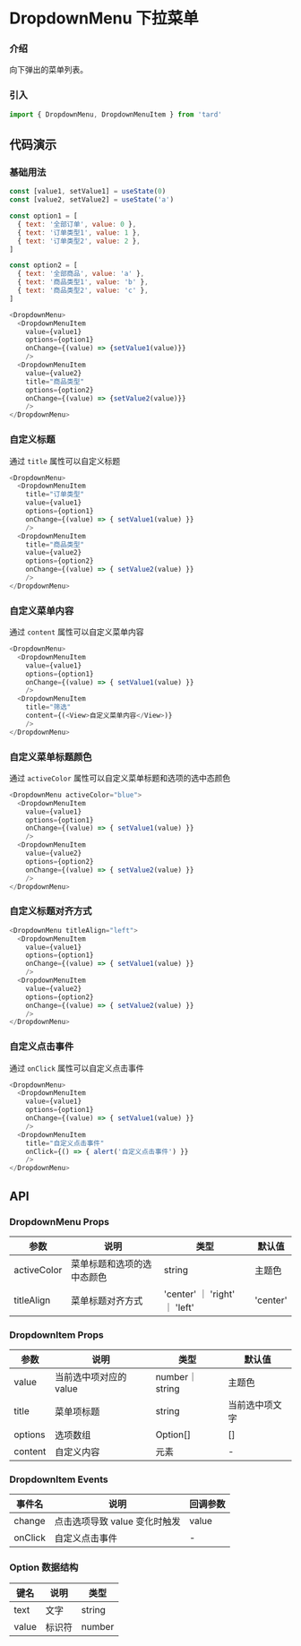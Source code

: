# DropdownMenu 下拉菜单
### 介绍
向下弹出的菜单列表。
### 引入
```js
import { DropdownMenu, DropdownMenuItem } from 'tard'
```

## 代码演示
### 基础用法
```js
const [value1, setValue1] = useState(0)
const [value2, setValue2] = useState('a')

const option1 = [
  { text: '全部订单', value: 0 },
  { text: '订单类型1', value: 1 },
  { text: '订单类型2', value: 2 },
]

const option2 = [
  { text: '全部商品', value: 'a' },
  { text: '商品类型1', value: 'b' },
  { text: '商品类型2', value: 'c' },
]

<DropdownMenu>
  <DropdownMenuItem 
    value={value1} 
    options={option1} 
    onChange={(value) => {setValue1(value)}} 
    />
  <DropdownMenuItem 
    value={value2} 
    title="商品类型" 
    options={option2} 
    onChange={(value) => {setValue2(value)}} 
    />
</DropdownMenu>
```
### 自定义标题
通过 `title` 属性可以自定义标题
```js
<DropdownMenu>
  <DropdownMenuItem 
    title="订单类型" 
    value={value1} 
    options={option1} 
    onChange={(value) => { setValue1(value) }} 
    />
  <DropdownMenuItem 
    title="商品类型" 
    value={value2} 
    options={option2} 
    onChange={(value) => { setValue2(value) }} 
    />
</DropdownMenu>
```
### 自定义菜单内容
通过 `content` 属性可以自定义菜单内容
```js
<DropdownMenu>
  <DropdownMenuItem 
    value={value1} 
    options={option1} 
    onChange={(value) => { setValue1(value) }} 
    />
  <DropdownMenuItem 
    title="筛选" 
    content={(<View>自定义菜单内容</View>)} 
    />
</DropdownMenu>
```

### 自定义菜单标题颜色
通过 `activeColor` 属性可以自定义菜单标题和选项的选中态颜色
```js
<DropdownMenu activeColor="blue">
  <DropdownMenuItem 
    value={value1} 
    options={option1} 
    onChange={(value) => { setValue1(value) }} 
    />
  <DropdownMenuItem 
    value={value2} 
    options={option2} 
    onChange={(value) => { setValue2(value) }} 
    />
</DropdownMenu>
```

### 自定义标题对齐方式
```js
<DropdownMenu titleAlign="left">
  <DropdownMenuItem 
    value={value1} 
    options={option1} 
    onChange={(value) => { setValue1(value) }} 
    />
  <DropdownMenuItem 
    value={value2} 
    options={option2} 
    onChange={(value) => { setValue2(value) }} 
    />
</DropdownMenu>
```
### 自定义点击事件
通过 `onClick` 属性可以自定义点击事件
```js
<DropdownMenu>
  <DropdownMenuItem 
    value={value1} 
    options={option1} 
    onChange={(value) => { setValue1(value) }} 
    />
  <DropdownMenuItem 
    title="自定义点击事件" 
    onClick={() => { alert('自定义点击事件') }} 
    />
</DropdownMenu>
```
## API
### DropdownMenu Props
|  参数   | 说明  | 类型 | 默认值 |
|  ----  | ----  | ---- | ---- |
| activeColor | 菜单标题和选项的选中态颜色 | string | 主题色 |
| titleAlign | 菜单标题对齐方式 | 'center' ｜ 'right' ｜ 'left' | 'center' |

### DropdownItem Props
|  参数   | 说明  | 类型 | 默认值 |
|  ----  | ----  | ---- | ---- |
| value | 当前选中项对应的 value | number｜string | 主题色 |
| title | 菜单项标题 | 	string | 当前选中项文字 |
| options | 选项数组 | 	Option[] | [] |
| content | 自定义内容 | 	元素 | - |

### DropdownItem Events
|  事件名   | 说明  | 回调参数 |
|  ----  | ----  | ---- |
| change | 点击选项导致 value 变化时触发 | value |
| onClick | 自定义点击事件 | - |

### Option 数据结构
|  键名   | 说明  | 类型 |
|  ----  | ----  | ---- |
| text | 文字 | string | 
| value | 标识符 | number | string |
